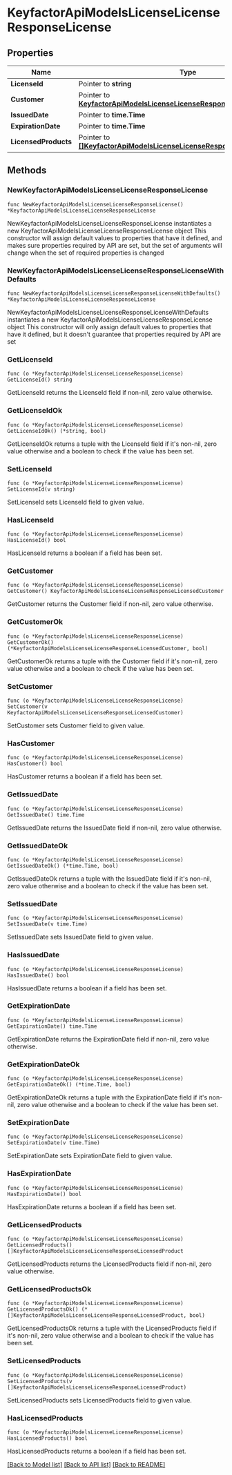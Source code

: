 # KeyfactorApiModelsLicenseLicenseResponseLicense

## Properties

Name | Type | Description | Notes
------------ | ------------- | ------------- | -------------
**LicenseId** | Pointer to **string** |  | [optional] 
**Customer** | Pointer to [**KeyfactorApiModelsLicenseLicenseResponseLicensedCustomer**](KeyfactorApiModelsLicenseLicenseResponseLicensedCustomer.md) |  | [optional] 
**IssuedDate** | Pointer to **time.Time** |  | [optional] 
**ExpirationDate** | Pointer to **time.Time** |  | [optional] 
**LicensedProducts** | Pointer to [**[]KeyfactorApiModelsLicenseLicenseResponseLicensedProduct**](KeyfactorApiModelsLicenseLicenseResponseLicensedProduct.md) |  | [optional] 

## Methods

### NewKeyfactorApiModelsLicenseLicenseResponseLicense

`func NewKeyfactorApiModelsLicenseLicenseResponseLicense() *KeyfactorApiModelsLicenseLicenseResponseLicense`

NewKeyfactorApiModelsLicenseLicenseResponseLicense instantiates a new KeyfactorApiModelsLicenseLicenseResponseLicense object
This constructor will assign default values to properties that have it defined,
and makes sure properties required by API are set, but the set of arguments
will change when the set of required properties is changed

### NewKeyfactorApiModelsLicenseLicenseResponseLicenseWithDefaults

`func NewKeyfactorApiModelsLicenseLicenseResponseLicenseWithDefaults() *KeyfactorApiModelsLicenseLicenseResponseLicense`

NewKeyfactorApiModelsLicenseLicenseResponseLicenseWithDefaults instantiates a new KeyfactorApiModelsLicenseLicenseResponseLicense object
This constructor will only assign default values to properties that have it defined,
but it doesn't guarantee that properties required by API are set

### GetLicenseId

`func (o *KeyfactorApiModelsLicenseLicenseResponseLicense) GetLicenseId() string`

GetLicenseId returns the LicenseId field if non-nil, zero value otherwise.

### GetLicenseIdOk

`func (o *KeyfactorApiModelsLicenseLicenseResponseLicense) GetLicenseIdOk() (*string, bool)`

GetLicenseIdOk returns a tuple with the LicenseId field if it's non-nil, zero value otherwise
and a boolean to check if the value has been set.

### SetLicenseId

`func (o *KeyfactorApiModelsLicenseLicenseResponseLicense) SetLicenseId(v string)`

SetLicenseId sets LicenseId field to given value.

### HasLicenseId

`func (o *KeyfactorApiModelsLicenseLicenseResponseLicense) HasLicenseId() bool`

HasLicenseId returns a boolean if a field has been set.

### GetCustomer

`func (o *KeyfactorApiModelsLicenseLicenseResponseLicense) GetCustomer() KeyfactorApiModelsLicenseLicenseResponseLicensedCustomer`

GetCustomer returns the Customer field if non-nil, zero value otherwise.

### GetCustomerOk

`func (o *KeyfactorApiModelsLicenseLicenseResponseLicense) GetCustomerOk() (*KeyfactorApiModelsLicenseLicenseResponseLicensedCustomer, bool)`

GetCustomerOk returns a tuple with the Customer field if it's non-nil, zero value otherwise
and a boolean to check if the value has been set.

### SetCustomer

`func (o *KeyfactorApiModelsLicenseLicenseResponseLicense) SetCustomer(v KeyfactorApiModelsLicenseLicenseResponseLicensedCustomer)`

SetCustomer sets Customer field to given value.

### HasCustomer

`func (o *KeyfactorApiModelsLicenseLicenseResponseLicense) HasCustomer() bool`

HasCustomer returns a boolean if a field has been set.

### GetIssuedDate

`func (o *KeyfactorApiModelsLicenseLicenseResponseLicense) GetIssuedDate() time.Time`

GetIssuedDate returns the IssuedDate field if non-nil, zero value otherwise.

### GetIssuedDateOk

`func (o *KeyfactorApiModelsLicenseLicenseResponseLicense) GetIssuedDateOk() (*time.Time, bool)`

GetIssuedDateOk returns a tuple with the IssuedDate field if it's non-nil, zero value otherwise
and a boolean to check if the value has been set.

### SetIssuedDate

`func (o *KeyfactorApiModelsLicenseLicenseResponseLicense) SetIssuedDate(v time.Time)`

SetIssuedDate sets IssuedDate field to given value.

### HasIssuedDate

`func (o *KeyfactorApiModelsLicenseLicenseResponseLicense) HasIssuedDate() bool`

HasIssuedDate returns a boolean if a field has been set.

### GetExpirationDate

`func (o *KeyfactorApiModelsLicenseLicenseResponseLicense) GetExpirationDate() time.Time`

GetExpirationDate returns the ExpirationDate field if non-nil, zero value otherwise.

### GetExpirationDateOk

`func (o *KeyfactorApiModelsLicenseLicenseResponseLicense) GetExpirationDateOk() (*time.Time, bool)`

GetExpirationDateOk returns a tuple with the ExpirationDate field if it's non-nil, zero value otherwise
and a boolean to check if the value has been set.

### SetExpirationDate

`func (o *KeyfactorApiModelsLicenseLicenseResponseLicense) SetExpirationDate(v time.Time)`

SetExpirationDate sets ExpirationDate field to given value.

### HasExpirationDate

`func (o *KeyfactorApiModelsLicenseLicenseResponseLicense) HasExpirationDate() bool`

HasExpirationDate returns a boolean if a field has been set.

### GetLicensedProducts

`func (o *KeyfactorApiModelsLicenseLicenseResponseLicense) GetLicensedProducts() []KeyfactorApiModelsLicenseLicenseResponseLicensedProduct`

GetLicensedProducts returns the LicensedProducts field if non-nil, zero value otherwise.

### GetLicensedProductsOk

`func (o *KeyfactorApiModelsLicenseLicenseResponseLicense) GetLicensedProductsOk() (*[]KeyfactorApiModelsLicenseLicenseResponseLicensedProduct, bool)`

GetLicensedProductsOk returns a tuple with the LicensedProducts field if it's non-nil, zero value otherwise
and a boolean to check if the value has been set.

### SetLicensedProducts

`func (o *KeyfactorApiModelsLicenseLicenseResponseLicense) SetLicensedProducts(v []KeyfactorApiModelsLicenseLicenseResponseLicensedProduct)`

SetLicensedProducts sets LicensedProducts field to given value.

### HasLicensedProducts

`func (o *KeyfactorApiModelsLicenseLicenseResponseLicense) HasLicensedProducts() bool`

HasLicensedProducts returns a boolean if a field has been set.


[[Back to Model list]](../README.md#documentation-for-models) [[Back to API list]](../README.md#documentation-for-api-endpoints) [[Back to README]](../README.md)


